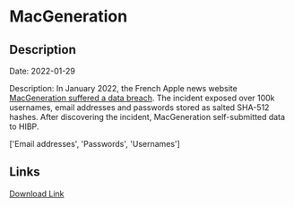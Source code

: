 # MacGeneration

## Description

Date: 2022-01-29

Description:
In January 2022, the French Apple news website <a href="https://www.macg.co/macgeneration/2022/02/macgeneration-victime-dune-attaque-informatique-127149" target="_blank" rel="noopener">MacGeneration suffered a data breach</a>. The incident exposed over 100k usernames, email addresses and passwords stored as salted SHA-512 hashes. After discovering the incident, MacGeneration self-submitted data to HIBP.


['Email addresses', 'Passwords', 'Usernames']

## Links

[Download Link](https://link-to.net/1229997/197.16297069228472/dynamic/?r=bWFjZy5jbw==)